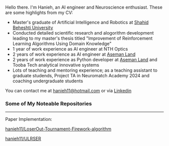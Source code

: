 Hello there. I'm Hanieh, an AI engineer and Neuroscience enthusiast. These are some highlights from my CV:

* Master's graduate of Artificial Intelligence and Robotics at [Shahid Beheshti University](http://en.sbu.ac.ir/)
* Conducted detailed scientific research and alogorithm development leading to my master's thesis titled "Improvement of Reinforcement Learning Algorithms Using Domain Knowledge"
* 1 year of work experience as AI engineer at NTH Optics
* 2 years of work experience as AI engineer at [Aseman Land](https://github.com/Aseman-Land)
* 2 years of work experience as Python developer at [Aseman Land](https://github.com/Aseman-Land) and Tooba Tech analytical innovative systems
* Lots of teaching and mentoring experience; as a teaching assistant to graduate studends, Project TA in Neuromatch Academy 2024 and coaching undergraduate students

You can contact me at [hanieh11@hotmail.com](hanieh11@hotmail.com) or via [Linkedin](https://www.linkedin.com/in/hanieh-sahranavard/)
  
### Some of My Noteable Repositories
---
Paper Implementation:

[hanieh11/LoserOut-Tournament-Firework-algorithm](https://github.com/hanieh11/LoserOut-Tournament-Firework-algorithm)

[hanieh11/ULRSER](https://github.com/hanieh11/ULRSER)
